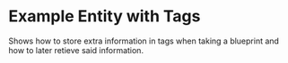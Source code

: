 # Example Entity with Tags

Shows how to store extra information in tags when taking a blueprint and how to later retieve said information.
